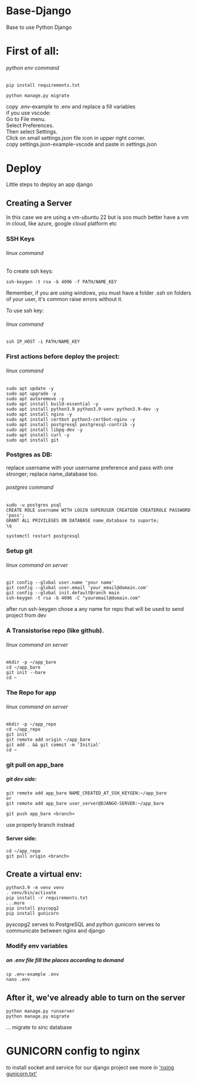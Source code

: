 # Base-Django
Base to use Python Django

# First of all:
###### python env command
```
pip install requirements.txt
```
```
python manage.py migrate
```
copy .env-example to .env and replace a fill variables<br>
if you use vscode:<br>
  Go to File menu.<br>
  Select Preferences.<br>
  Then select Settings.<br>
  Click on small settings.json file icon in upper right corner.<br>
  copy settings.json-example-vscode and paste in settings.json<br>


# Deploy
Little steps to deploy an app django

## Creating a Server

In this case we are using a vm-ubuntu 22
but is soo much better have a vm in cloud, like azure, google cloud platform etc

### SSH Keys
###### linux command
To create ssh keys:
```commandline
ssh-keygen -t rsa -b 4096 -f PATH/NAME_KEY
```
Remember, if you are using windows, you must have a folder .ssh on folders of your user, 
it's common raise errors without it.

To use ssh key:
###### linux command
```commandline
ssh IP_HOST -i PATH/NAME_KEY
```

### First actions before deploy the project:
###### linux command
```commandline
sudo apt update -y
sudo apt upgrade -y
sudo apt autoremove -y
sudo apt install build-essential -y
sudo apt install python3.9 python3.9-venv python3.9-dev -y
sudo apt install nginx -y
sudo apt install certbot python3-certbot-nginx -y
sudo apt install postgresql postgresql-contrib -y
sudo apt install libpq-dev -y
sudo apt install curl -y
sudo apt install git
```
### Postgres as DB:
replace username with your username preference and pass with one stronger;
replace name_database too.
###### postgres command
```
sudo -u postgres psql
CREATE ROLE username WITH LOGIN SUPERUSER CREATEDB CREATEROLE PASSWORD 'pass';
GRANT ALL PRIVILEGES ON DATABASE name_database to suporte;
\q
```
```commandline
systemctl restart postgresql
```
### Setup git
###### linux command on server
```commandline
git config --global user.name 'your name'
git config --global user.email 'your_email@domain.com'
git config --global init.defaultBranch main
ssh-keygen -t rsa -b 4096 -C "youremail@domain.com"
```
after run ssh-keygen chose a any name for repo that will be used to send project from dev
### A Transistorise repo (like github).
###### linux command on server
```
mkdir -p ~/app_bare
cd ~/app_bare
git init --bare
cd ~
```

### The Repo for app
###### linux command on server
```
mkdir -p ~/app_repo
cd ~/app_repo
git init
git remote add origin ~/app_bare
git add . && git commit -m 'Initial'
cd ~
```
### git pull on app_bare
##### git dev side: 
```
git remote add app_bare NAME_CREATED_AT_SSH_KEYGEN:~/app_bare
or
git remote add app_bare user_server@DJANGO-SERVER:~/app_bare

git push app_bare <branch>
```
use properly branch instead <branch>
#### Server side:
```
cd ~/app_repo
git pull origin <branch>
```
## Create a virtual env:
```commandline
python3.9 -m venv venv
. venv/bin/activate
pip install -r requirements.txt
...more
pip install psycopg2
pip install gunicorn
```
pyscopg2 serves to PostgreSQL and python
gunicorn serves to communicate between nginx and django
### Modify env variables
##### on .env file fill the places according to demand
```commandline
cp .env-example .env
nano .env
```
## After it, we've already able to turn on the server
```commandline
python manage.py runserver
python manage.py migrate
```
... migrate to sinc database

# GUNICORN config to nginx
to install socket and service for our django project see more in <a href="./nginx gunicorn.txt"> 'nxing gunicorn.txt'</a>